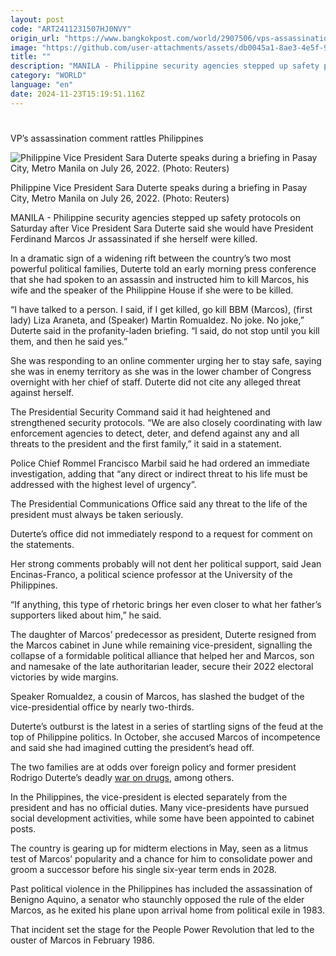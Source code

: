 ```yaml
---
layout: post
code: "ART2411231507HJ0NVY"
origin_url: "https://www.bangkokpost.com/world/2907506/vps-assassination-comment-rattles-philippines"
image: "https://github.com/user-attachments/assets/db0045a1-8ae3-4e5f-90bc-9be595e3fd2d"
title: ""
description: "MANILA - Philippine security agencies stepped up safety protocols on Saturday after Vice President Sara Duterte said she would have President Ferdinand Marcos Jr assassinated if she herself were killed."
category: "WORLD"
language: "en"
date: 2024-11-23T15:19:51.116Z
---
```


# 

VP’s assassination comment rattles Philippines

![Philippine Vice President Sara Duterte speaks during a briefing in Pasay City, Metro Manila on July 26, 2022. (Photo: Reuters)](https://github.com/user-attachments/assets/6a334c71-6bbb-4966-82e8-f6d38365b0ba)

Philippine Vice President Sara Duterte speaks during a briefing in Pasay City, Metro Manila on July 26, 2022. (Photo: Reuters)

MANILA - Philippine security agencies stepped up safety protocols on Saturday after Vice President Sara Duterte said she would have President Ferdinand Marcos Jr assassinated if she herself were killed.

In a dramatic sign of a widening rift between the country’s two most powerful political families, Duterte told an early morning press conference that she had spoken to an assassin and instructed him to kill Marcos, his wife and the speaker of the Philippine House if she were to be killed.

“I have talked to a person. I said, if I get killed, go kill BBM (Marcos), (first lady) Liza Araneta, and (Speaker) Martin Romualdez. No joke. No joke,” Duterte said in the profanity-laden briefing. “I said, do not stop until you kill them, and then he said yes.”

She was responding to an online commenter urging her to stay safe, saying she was in enemy territory as she was in the lower chamber of Congress overnight with her chief of staff. Duterte did not cite any alleged threat against herself.

The Presidential Security Command said it had heightened and strengthened security protocols. “We are also closely coordinating with law enforcement agencies to detect, deter, and defend against any and all threats to the president and the first family,” it said in a statement.

Police Chief Rommel Francisco Marbil said he had ordered an immediate investigation, adding that “any direct or indirect threat to his life must be addressed with the highest level of urgency”.

The Presidential Communications Office said any threat to the life of the president must always be taken seriously.

Duterte’s office did not immediately respond to a request for comment on the statements.

Her strong comments probably will not dent her political support, said Jean Encinas-Franco, a political science professor at the University of the Philippines.

“If anything, this type of rhetoric brings her even closer to what her father’s supporters liked about him,” he said.

The daughter of Marcos’ predecessor as president, Duterte resigned from the Marcos cabinet in June while remaining vice-president, signalling the collapse of a formidable political alliance that helped her and Marcos, son and namesake of the late authoritarian leader, secure their 2022 electoral victories by wide margins.

Speaker Romualdez, a cousin of Marcos, has slashed the budget of the vice-presidential office by nearly two-thirds.

Duterte’s outburst is the latest in a series of startling signs of the feud at the top of Philippine politics. In October, she accused Marcos of incompetence and said she had imagined cutting the president’s head off.

The two families are at odds over foreign policy and former president Rodrigo Duterte’s deadly [war on drugs](https://www.bangkokpost.com/world/2891608/dutertes-drug-war-becomes-flashpoint-in-philippines-rivalry), among others.

In the Philippines, the vice-president is elected separately from the president and has no official duties. Many vice-presidents have pursued social development activities, while some have been appointed to cabinet posts.

The country is gearing up for midterm elections in May, seen as a litmus test of Marcos’ popularity and a chance for him to consolidate power and groom a successor before his single six-year term ends in 2028.

Past political violence in the Philippines has included the assassination of Benigno Aquino, a senator who staunchly opposed the rule of the elder Marcos, as he exited his plane upon arrival home from political exile in 1983.

That incident set the stage for the People Power Revolution that led to the ouster of Marcos in February 1986.